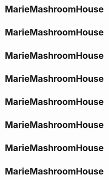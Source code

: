 # MarieMashroomHouse
# MarieMashroomHouse
# MarieMashroomHouse
# MarieMashroomHouse
# MarieMashroomHouse
# MarieMashroomHouse
# MarieMashroomHouse
# MarieMashroomHouse

